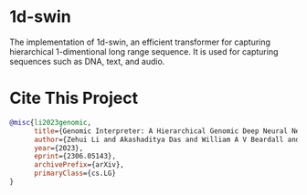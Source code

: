 # 1d-swin
The implementation of 1d-swin, an efficient transformer for capturing hierarchical 1-dimentional long range sequence. It is used for capturing sequences such as DNA, text, and audio.





# Cite This Project

```bibtex
@misc{li2023genomic,
      title={Genomic Interpreter: A Hierarchical Genomic Deep Neural Network with 1D Shifted Window Transformer}, 
      author={Zehui Li and Akashaditya Das and William A V Beardall and Yiren Zhao and Guy-Bart Stan},
      year={2023},
      eprint={2306.05143},
      archivePrefix={arXiv},
      primaryClass={cs.LG}
}
```
